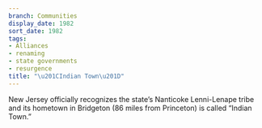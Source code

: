 ```yaml
---
branch: Communities
display_date: 1982
sort_date: 1982
tags:
- Alliances
- renaming
- state governments
- resurgence
title: "\u201CIndian Town\u201D"
---
```


New Jersey officially recognizes the state’s Nanticoke Lenni-Lenape tribe and its hometown in Bridgeton (86 miles from Princeton) is called “Indian Town.”